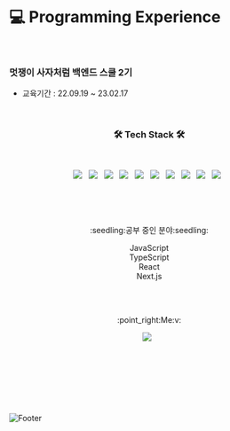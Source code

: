 

# 💻 Programming Experience

<br>

### 멋쟁이 사자처럼 백엔드 스쿨 2기
- 교육기간 : 22.09.19 ~ 23.02.17




<br>
<h3 align="center"><b>🛠 Tech Stack 🛠</b></h3>
</br>
<p align="center">
     <img src="https://img.shields.io/badge/react-61DAFB?style=plastic-square&logo=react&logoColor=black">  &nbsp
 <img src="https://img.shields.io/badge/Redux-764ABC?style=plastic-square&logo=Redux&logoColor=purple"> &nbsp
  <img src="https://img.shields.io/badge/Next.js-000000?style=plastic-square&logo=Next.js&logoColor=white"> &nbsp
<img src="https://img.shields.io/badge/HTML5-E34F26?style=plastic-square&logo=HTML5&logoColor=white"/></a> &nbsp
<img src="https://img.shields.io/badge/CSS3-1572B6?style=plastic-square&logo=CSS3&logoColor=white"/></a> &nbsp
<img src="https://img.shields.io/badge/JavaScript-F7DF1E?style=plastic-square&logo=JavaScript&logoColor=white"/></a> &nbsp
<img src="https://img.shields.io/badge/Typescript-3178C6?style=flat&logo=typescript&logoColor=white"/> &nbsp
<!-- <img src="https://img.shields.io/badge/Android-3DDC84?style=plastic-square&logo=Android&logoColor=white"/></a> &nbsp -->
<img src="https://img.shields.io/badge/Java-1F6B75?style=flat&logo=OpenJDK&logoColor=white"/> &nbsp
<img src="https://img.shields.io/badge/MySQL-4479A1?style=plastic-square&logo=MySQL&logoColor=white"/></a> &nbsp 
<img src="https://img.shields.io/badge/SringBoot-6DB33F?style=plastic-square&logo=SringBoot&logoColor=white"/></a> &nbsp 



</p>
</br>
</br>
</br>
<p align="center">
:seedling:공부 중인 분야:seedling: </br>
<p align="center">
JavaScript</br>
TypeScript</br>
React</br>
Next.js
</p>
</br></br>


<p align="center">
:point_right:Me:v:
<p align="center">
<a href="https://velog.io/@yeong6415"><img src="https://img.shields.io/badge/Vlog-20C997?style=plastic-square&logo=Vlog&logoColor=white"/></a> &nbsp


</br></br></br></br>

<br>

![Footer](https://capsule-render.vercel.app/api?type=waving&color=auto&height=200&section=footer)
